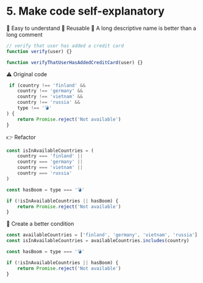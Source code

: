 # 5. Make code self-explanatory

🐨 Easy to understand
🐨 Reusable
🐨 A long descriptive name is better than a long comment

```jsx
// verify that user has added a credit card
function verify(user) {}
``` 

```jsx
function verifyThatUserHasAddedCreditCard(user) {}
``` 

⚠️ Original code
```jsx
 if (country !== 'finland' &&
    country !== 'germany' &&
    country !== 'vietnam' &&
    country !== 'russia' &&
    type !== '💣'
) {
    return Promise.reject('Not available')
}
``` 

👉 Refactor
```jsx
const isInAvailableCountries = (
    country === 'finland' ||
    country === 'germany' ||
    country === 'vietnam' ||
    country === 'russia'
)

const hasBoom = type === '💣'

if (!isInAvailableCountries || hasBoom) {
    return Promise.reject('Not available')
}
``` 

🎁 Create a better condition
```jsx
const availableCountries = ['finland', 'germany', 'vietnam', 'russia']
const isInAvailableCountries = availableCountries.includes(country)

const hasBoom = type === '💣'

if (!isInAvailableCountries || hasBoom) {
    return Promise.reject('Not available')
}
``` 
